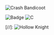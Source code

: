 ![Crash Bandicoot](https://i.pinimg.com/originals/26/d6/81/26d681bd3f7ced9f669780e7695327f0.gif)

![Badge](https://bit.ly/icom-badge)
![C](https://img.shields.io/badge/c-05122A.svg?style=flat&logo=c)

[//]:
![Hollow Knight](https://vistapointe.net/images/hollow-knight-wallpaper-18.jpg)
